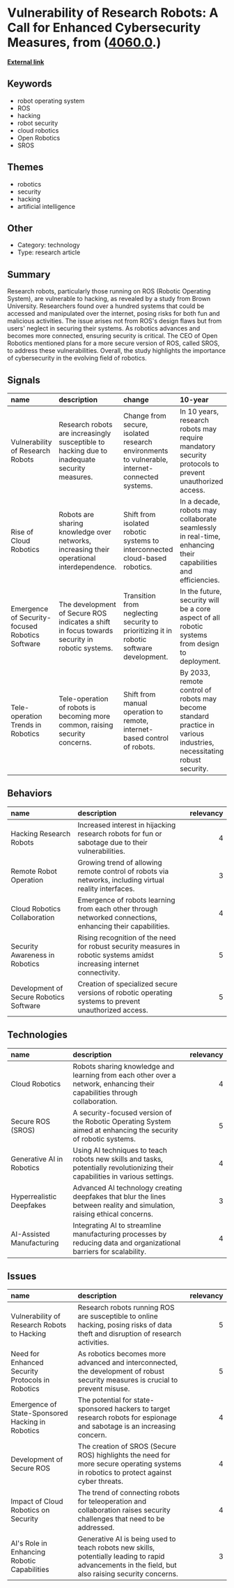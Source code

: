 # __Vulnerability of Research Robots: A Call for Enhanced Cybersecurity Measures__, from ([4060.0](https://kghosh.substack.com/p/4060.0).)

__[External link](https://www.technologyreview.com/2018/07/24/141327/hordes-of-research-robots-could-be-hijacked-for-fun-and-sabotage/)__



## Keywords

* robot operating system
* ROS
* hacking
* robot security
* cloud robotics
* Open Robotics
* SROS

## Themes

* robotics
* security
* hacking
* artificial intelligence

## Other

* Category: technology
* Type: research article

## Summary

Research robots, particularly those running on ROS (Robotic Operating System), are vulnerable to hacking, as revealed by a study from Brown University. Researchers found over a hundred systems that could be accessed and manipulated over the internet, posing risks for both fun and malicious activities. The issue arises not from ROS's design flaws but from users' neglect in securing their systems. As robotics advances and becomes more connected, ensuring security is critical. The CEO of Open Robotics mentioned plans for a more secure version of ROS, called SROS, to address these vulnerabilities. Overall, the study highlights the importance of cybersecurity in the evolving field of robotics.

## Signals

| name                                            | description                                                                                   | change                                                                                        | 10-year                                                                                                              | driving-force                                                                                            |   relevancy |
|:------------------------------------------------|:----------------------------------------------------------------------------------------------|:----------------------------------------------------------------------------------------------|:---------------------------------------------------------------------------------------------------------------------|:---------------------------------------------------------------------------------------------------------|------------:|
| Vulnerability of Research Robots                | Research robots are increasingly susceptible to hacking due to inadequate security measures.  | Change from secure, isolated research environments to vulnerable, internet-connected systems. | In 10 years, research robots may require mandatory security protocols to prevent unauthorized access.                | The growing interconnectedness and complexity of robotics systems necessitate better security practices. |           5 |
| Rise of Cloud Robotics                          | Robots are sharing knowledge over networks, increasing their operational interdependence.     | Shift from isolated robotic systems to interconnected cloud-based robotics.                   | In a decade, robots may collaborate seamlessly in real-time, enhancing their capabilities and efficiencies.          | Advancements in cloud technology and AI drive the development of collaborative robotic systems.          |           4 |
| Emergence of Security-focused Robotics Software | The development of Secure ROS indicates a shift in focus towards security in robotic systems. | Transition from neglecting security to prioritizing it in robotic software development.       | In the future, security will be a core aspect of all robotic systems from design to deployment.                      | Increased awareness of cybersecurity threats in robotics pushes for secure development practices.        |           4 |
| Tele-operation Trends in Robotics               | Tele-operation of robots is becoming more common, raising security concerns.                  | Shift from manual operation to remote, internet-based control of robots.                      | By 2033, remote control of robots may become standard practice in various industries, necessitating robust security. | The demand for remote capabilities in robotics fuels the development of tele-operation technologies.     |           3 |

## Behaviors

| name                                    | description                                                                                                             |   relevancy |
|:----------------------------------------|:------------------------------------------------------------------------------------------------------------------------|------------:|
| Hacking Research Robots                 | Increased interest in hijacking research robots for fun or sabotage due to their vulnerabilities.                       |           4 |
| Remote Robot Operation                  | Growing trend of allowing remote control of robots via networks, including virtual reality interfaces.                  |           3 |
| Cloud Robotics Collaboration            | Emergence of robots learning from each other through networked connections, enhancing their capabilities.               |           4 |
| Security Awareness in Robotics          | Rising recognition of the need for robust security measures in robotic systems amidst increasing internet connectivity. |           5 |
| Development of Secure Robotics Software | Creation of specialized secure versions of robotic operating systems to prevent unauthorized access.                    |           5 |

## Technologies

| name                      | description                                                                                                                   |   relevancy |
|:--------------------------|:------------------------------------------------------------------------------------------------------------------------------|------------:|
| Cloud Robotics            | Robots sharing knowledge and learning from each other over a network, enhancing their capabilities through collaboration.     |           4 |
| Secure ROS (SROS)         | A security-focused version of the Robotic Operating System aimed at enhancing the security of robotic systems.                |           5 |
| Generative AI in Robotics | Using AI techniques to teach robots new skills and tasks, potentially revolutionizing their capabilities in various settings. |           4 |
| Hyperrealistic Deepfakes  | Advanced AI technology creating deepfakes that blur the lines between reality and simulation, raising ethical concerns.       |           3 |
| AI-Assisted Manufacturing | Integrating AI to streamline manufacturing processes by reducing data and organizational barriers for scalability.            |           4 |

## Issues

| name                                             | description                                                                                                                                         |   relevancy |
|:-------------------------------------------------|:----------------------------------------------------------------------------------------------------------------------------------------------------|------------:|
| Vulnerability of Research Robots to Hacking      | Research robots running ROS are susceptible to online hacking, posing risks of data theft and disruption of research activities.                    |           5 |
| Need for Enhanced Security Protocols in Robotics | As robotics becomes more advanced and interconnected, the development of robust security measures is crucial to prevent misuse.                     |           5 |
| Emergence of State-Sponsored Hacking in Robotics | The potential for state-sponsored hackers to target research robots for espionage and sabotage is an increasing concern.                            |           4 |
| Development of Secure ROS                        | The creation of SROS (Secure ROS) highlights the need for more secure operating systems in robotics to protect against cyber threats.               |           4 |
| Impact of Cloud Robotics on Security             | The trend of connecting robots for teleoperation and collaboration raises security challenges that need to be addressed.                            |           4 |
| AI's Role in Enhancing Robotic Capabilities      | Generative AI is being used to teach robots new skills, potentially leading to rapid advancements in the field, but also raising security concerns. |           3 |